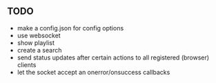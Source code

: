 ## TODO

- make a config.json for config options
- use websocket
- show playlist
- create a search
- send status updates after certain actions to all registered (browser) clients
- let the socket accept an onerror/onsuccess callbacks